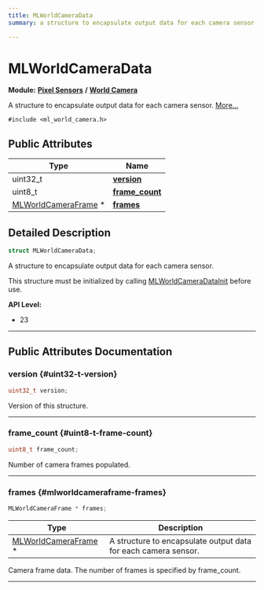 ```yaml
---
title: MLWorldCameraData
summary: a structure to encapsulate output data for each camera sensor. 

---
```


# MLWorldCameraData

**Module:** **[Pixel Sensors](/api-ref/api/Modules/group___pixel_sensors/group___pixel_sensors.md)** **/** **[World Camera](/api-ref/api/Modules/group___pixel_sensors/group___w_cam/group___w_cam.md)**



A structure to encapsulate output data for each camera sensor.  [More...](#detailed-description)


`#include <ml_world_camera.h>`

## Public Attributes

| Type           | Name           |
| -------------- | -------------- |
| uint32_t | **[version](/api-ref/api/Modules/group___pixel_sensors/group___w_cam/struct_m_l_world_camera_data.md#uint32-t-version)**  |
| uint8_t | **[frame_count](/api-ref/api/Modules/group___pixel_sensors/group___w_cam/struct_m_l_world_camera_data.md#uint8-t-frame-count)**  |
| [MLWorldCameraFrame](/api-ref/api/Modules/group___pixel_sensors/group___w_cam/struct_m_l_world_camera_frame.md) * | **[frames](/api-ref/api/Modules/group___pixel_sensors/group___w_cam/struct_m_l_world_camera_data.md#mlworldcameraframe-frames)**  |

## Detailed Description

```cpp
struct MLWorldCameraData;
```

A structure to encapsulate output data for each camera sensor. 

This structure must be initialized by calling [MLWorldCameraDataInit](/api-ref/api/Modules/group___pixel_sensors/group___w_cam/group___w_cam.md#void-mlworldcameradatainit) before use.




**API Level:**
  * 23




-----------
## Public Attributes Documentation

### version {#uint32-t-version}

```cpp
uint32_t version;
```


Version of this structure. 





-----------

### frame_count {#uint8-t-frame-count}

```cpp
uint8_t frame_count;
```


Number of camera frames populated. 





-----------

### frames {#mlworldcameraframe-frames}

```cpp
MLWorldCameraFrame * frames;
```



| Type | Description |
|--|--|
| [MLWorldCameraFrame](/api-ref/api/Modules/group___pixel_sensors/group___w_cam/struct_m_l_world_camera_frame.md) * | A structure to encapsulate output data for each camera sensor.  |


Camera frame data. The number of frames is specified by frame_count. 





-----------

